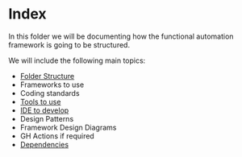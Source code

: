 # Index
In this folder we will be documenting how the functional automation framework is going to be structured.

We will include the following main topics:

- [Folder Structure](folder-structure.md)
- Frameworks to use
- Coding standards
- [Tools to use](tools.md)
- [IDE to develop](ide-to-work.md)
- Design Patterns
- Framework Design Diagrams
- GH Actions if required
- [Dependencies](dependencies.md)